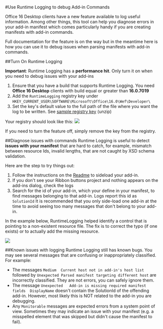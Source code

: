 #Use Runtime Logging to debug Add-in Commands

Office 16 Desktop clients have a new feature available to log useful information. Among other things, this tool can help you diagnose errors in your add-in manifest which comes particularly handy if you are creating manifests with add-in commands. 

Full documentation for the feature is on the way but in the meantime here is how you can use it to debug issues when parsing manifests with add-in commands.

##Turn On Runtime Logging

**Important**: Runtime Logging has a **performance hit**. Only turn it on when you need to debug issues with your add-ins

1. Ensure that you have a build that supports Runtime Logging. You need **Office 16 Desktop** clients with build equal or greater than **16.0.7019**
2. Add the `RuntimeLogging` registry key under `HKEY_CURRENT_USER\SOFTWARE\Microsoft\Office\16.0\Wef\Developer\` 
3. Set the key's default value to the full path of the file where you want the log to be written. See [sample registry key](RuntimeLogging/EnableRuntimeLogging.zip) (unzip)

Your registry should look like this:
![](http://i.imgur.com/Sa9TyI6.png)

If you need to turn the feature off, simply remove the key from the registry. 

##Diagnose issues with commands
Runtime Logging is useful to detect **issues with your manifest** that are hard to catch, for example, mismatch between resource Ids, invalid lengths, that are not caught by XSD schema validation. 

Here are the step to try things out:
 
1. Follow the instructions on the [Readme](https://github.com/OfficeDev/Office-Add-in-Commands-Samples/blob/master/README.md) to sideload your add-in. 
2. If you don't see your Ribbon buttons project and nothing appears on the add-ins dialog, check the logs
3. Search for the id of your add-in, which your define in your manifest, to find messages belonging to that add-in. Logs report this id as `SolutionId` It is recommended that you only side-load one add-in at the time to avoid seeing too many messages that don't belong to your add-in. 

In the example below, RuntimeLogging helped identify a control that is pointing to a non-existent resource file. The fix is to correct the typo (if one exists) or to actually add the missing resource.

![](http://i.imgur.com/f8bouLA.png) 

##Known issues with logging
Runtime Logging still has known bugs. You may see several messages that are confusing or inappropriately classified. For example:

- The messages `Medium	Current host not in add-in's host list` followed by `Unexpected	Parsed manifest targeting different host` are incorrectly classified. They are not errors, you can safely ignore them.
- The message `Unexpected	Add-in is missing required manifest fields	DisplayName` doesn't contain the SolutionId of the offending add-in. However, most likely this is NOT related to the add-in you are debugging. 
- Any `Monitorable` messages are expected errors from a system point of view. Sometimes they may indicate an issue with your manifest (e.g. a misspelled element that was skipped but didn't cause the manifest to fail). 
